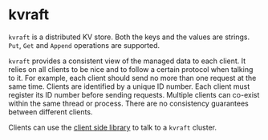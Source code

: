 # kvraft

`kvraft` is a distributed KV store. Both the keys and the values are strings. `Put`, `Get` and `Append` operations are
supported.

`kvraft` provides a consistent view of the managed data to each client. It relies on all clients to be nice
and to follow a certain protocol when talking to it. For example, each client should send no more than one request at the
same time. Clients are identified by a unique ID number. Each client must register its ID number before sending
requests. Multiple clients can co-exist within the same thread or process. There are no consistency guarantees between
different clients.

Clients can use the [client side library][client.rs] to talk to a `kvraft` cluster.

[client.rs]: https://github.com/ditsing/ruaft/blob/master/kvraft/src/client.rs
